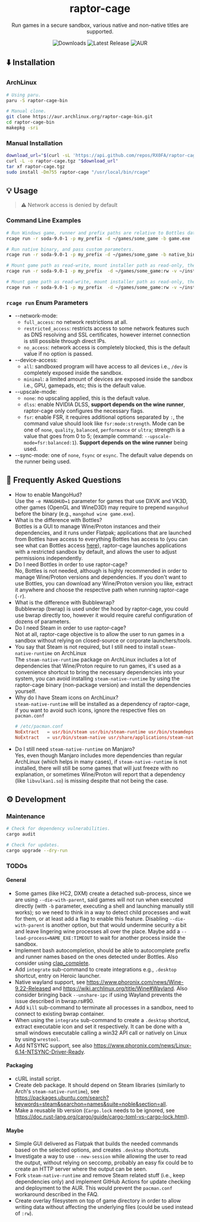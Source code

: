 <div align="center">
  <h1>
    raptor-cage
  </h1>
  <p>
    Run games in a secure sandbox, various native and non-native titles are supported.
  </p>
  <img alt="Downloads" src="https://img.shields.io/github/downloads/RX0FA/raptor-cage/total?style=flat-square&label=DOWNLOADS&labelColor=0567ff&color=696969" />
  <img alt="Latest Release" src="https://img.shields.io/github/v/release/RX0FA/raptor-cage?style=flat-square&label=LATEST%20RELEASE&labelColor=0567ff&color=696969" />
  <img alt="AUR" src="https://img.shields.io/aur/version/raptor-cage-bin?style=flat-square&label=AUR&labelColor=0567ff&color=696969" />
</div>

## ⬇️ Installation

### ArchLinux

```bash
# Using paru.
paru -S raptor-cage-bin

# Manual clone.
git clone https://aur.archlinux.org/raptor-cage-bin.git
cd raptor-cage-bin
makepkg -sri
```

### Manual Installation

```bash
download_url="$(curl -sL 'https://api.github.com/repos/RX0FA/raptor-cage/releases/latest' | grep -E 'browser_download_url.+\.tgz' | grep -oP '"browser_download_url": "\K[^"]+')"
curl -L -o raptor-cage.tgz "$download_url"
tar xf raptor-cage.tgz
sudo install -Dm755 raptor-cage "/usr/local/bin/rcage"
```

## 💡 Usage

> ⚠️ Network access is denied by default

### Command Line Examples

```bash
# Run Windows game, runner and prefix paths are relative to Bottles data directory.
rcage run -r soda-9.0-1 -p my_prefix -d ~/games/some_game -b game.exe

# Run native binary, and pass custom parameters.
rcage run -r soda-9.0-1 -p my_prefix -d ~/games/some_game -b native_binary -- --param1

# Mount game path as read-write, mount installer path as read-only, then start interactive shell.
rcage run -r soda-9.0-1 -p my_prefix  -d ~/games/some_game:rw -v ~/installers:/installers:

# Mount game path as read-write, mount installer path as read-only, then start "setup.exe".
rcage run -r soda-9.0-1 -p my_prefix  -d ~/games/some_game:rw -v ~/installers:/installers: -b /installers/setup.exe
```

### `rcage run` Enum Parameters

* --network-mode:
  * `full_access`: no network restrictions at all.
  * `restricted_access`: restricts access to some network features such as DNS resolving and SSL certificates, however internet connection is still possible through direct IPs.
  * `no_access`: network access is completely blocked, this is the default value if no option is passed.
* --device-access:
  * `all`: sandboxed program will have access to all devices i.e., `/dev` is completely exposed inside the sandbox.
  * `minimal`: a limited amount of devices are exposed inside the sandbox i.e., GPU, gamepads, etc; this is the default value.
* --upscale-mode:
  * `none`: no upscaling applied, this is the default value.
  * `dlss`: enable NVIDIA DLSS, **support depends on the wine runner**, raptor-cage only configures the necessary flags.
  * `fsr`: enable FSR, it requires additional options separated by `:`, the command value should look like `fsr:mode:strength`. Mode can be one of `none`, `quality`, `balanced`, `performance` or `ultra`; strength is a value that goes from 0 to 5; (example command: `--upscale-mode=fsr:balanced:1`). **Support depends on the wine runner** being used.
* --sync-mode: one of `none`, `fsync` or `esync`. The default value depends on the runner being used.

## 📌 Frequently Asked Questions

* How to enable MangoHud?  
  Use the `-e MANGOHUD=1` parameter for games that use DXVK and VK3D, other games (OpenGL and WineD3D) may require to prepend `mangohud` before the binary (e.g., `mangohud wine game.exe`).
* What is the difference with Bottles?  
  Bottles is a GUI to manage Wine/Proton instances and their dependencies, and it runs under Flatpak; applications that are launched from Bottles have access to everything Bottles has access to (you can see what can Bottles access [here](https://github.com/flathub/com.usebottles.bottles/blob/master/com.usebottles.bottles.yml#L9)), raptor-cage launches applications with a restricted sandbox by default, and allows the user to adjust permissions independently.
* Do I need Bottles in order to use raptor-cage?  
  No, Bottles is not needed, although is highly recommended in order to manage Wine/Proton versions and dependencies. If you don't want to use Bottles, you can download any Wine/Proton version you like, extract it anywhere and choose the respective path when running raptor-cage (`-r`).
* What is the difference with Bubblewrap?  
  Bubblewrap (bwrap) is used under the hood by raptor-cage, you could use bwrap directly too, however it would require careful configuration of dozens of parameters.
* Do I need Steam in order to use raptor-cage?  
  Not at all, raptor-cage objective is to allow the user to run games in a sandbox without relying on closed-source or corporate launchers/tools.
* You say that Steam is not required, but I still need to install `steam-native-runtime` on ArchLinux  
  The `steam-native-runtime` package on ArchLinux includes a lot of dependencies that Wine/Proton require to run games, it's used as a convenience shortcut to bring the necessary dependencies into your system, you can avoid installing `steam-native-runtime` by using the raptor-cage binary (non-package version) and install the dependencies yourself.
* Why do I have Steam icons on ArchLinux?  
  `steam-native-runtime` will be installed as a dependency of raptor-cage, if you want to avoid such icons, ignore the respective files on `pacman.conf`
  ```conf
  # /etc/pacman.conf
  NoExtract   = usr/bin/steam usr/bin/steam-runtime usr/bin/steamdeps usr/share/applications/steam.desktop
  NoExtract   = usr/bin/steam-native usr/share/applications/steam-native.desktop
  ```
* Do I still need `steam-native-runtime` on Manjaro?  
  Yes, even though Manjaro includes more dependencies than regular ArchLinux (which helps in many cases), if `steam-native-runtime` is not installed, there will still be some games that will just freeze with no explanation, or sometimes Wine/Proton will report that a dependency (like `libvulkan1.so`) is missing despite that not being the case.

## ⚙️ Development

### Maintenance

```bash
# Check for dependency vulnerabilities.
cargo audit

# Check for updates.
cargo upgrade --dry-run
```

### TODOs

#### General

* Some games (like HC2, DXM) create a detached sub-process, since we are using `--die-with-parent`, said games will not run when executed directly (with `-b` parameter, executing a shell and launching manually still works); so we need to think in a way to detect child processes and wait for them, or at least add a flag to enable this feature. Disabling `--die-with-parent` is another option, but that would undermine security a bit and leave lingering wine processes all over the place. Maybe add a `--lead-process=NAME_EXE:TIMEOUT` to wait for another process inside the sandbox.
* Implement bash autocompletion, should be able to autocomplete prefix and runner names based on the ones detected under Bottles. Also consider using [clap_complete](https://crates.io/crates/clap_complete).
* Add `integrate` sub-command to create integrations e.g., `.desktop` shortcut, entry on Heroic launcher.
* Native wayland support, see https://www.phoronix.com/news/Wine-9.22-Released and https://wiki.archlinux.org/title/Wine#Wayland. Also consider bringing back `--unshare-ipc` if using Wayland prevents the issue described in bwrap.rs#90.
* Add `kill` sub-command to terminate all processes in a sandbox, need to connect to existing bwrap container.
* When using the `integrate` sub-command to create a `.desktop` shortcut, extract executable icon and set it respectively. It can be done with a small windows executable calling a win32 API call or natively on Linux by using `wrestool`.
* Add NTSYNC support, see also https://www.phoronix.com/news/Linux-6.14-NTSYNC-Driver-Ready.

#### Packaging

* cURL install script.
* Create deb package. It should depend on Steam libraries (similarly to Arch's `steam-native-runtime`), see https://packages.ubuntu.com/search?keywords=steam&searchon=names&suite=noble&section=all.
* Make a reusable lib version (`Cargo.lock` needs to be ignored, see https://doc.rust-lang.org/cargo/guide/cargo-toml-vs-cargo-lock.html).

#### Maybe

* Simple GUI delivered as Flatpak that builds the needed commands based on the selected options, and creates `.desktop` shortcuts.
* Investigate a way to use `--new-session` while allowing the user to read the output, without relying on seccomp, probably an easy fix could be to create an HTTP server where the output can be seen.
* Fork `steam-native-runtime` and remove Steam related stuff (i.e., keep dependencies only) and implement GitHub Actions for update checking and deployment to the AUR. This would prevent the `pacman.conf` workaround described in the FAQ.
* Create overlay filesystem on top of game directory in order to allow writing data without affecting the underlying files (could be used instead of `:rw`).
